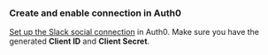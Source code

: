 ### Create and enable connection in Auth0
[Set up the Slack social connection](https://auth0.com/docs/dashboard/guides/connections/set-up-connections-social) in Auth0. Make sure you have the generated **Client ID** and **Client Secret**.
